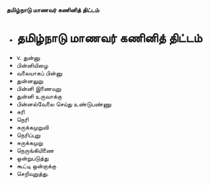 **தமிழ்நாடு மாணவர் கணினித் திட்டம்**
- # தமிழ்நாடு மாணவர் கணினித் திட்டம்
- v. துன்னு
- பின்னியிழை
- வலையாகப் பின்னு
- துன்னலுறு
- பின்னி இணைவுறு
- துன்னி உருவாக்கு
- பின்னல்வேலை செய்து உண்டுபண்ணு
- சுரி
- நெரி
- சுருக்கமுறுவி
- நெரிப்புறு
- சுருக்கமுறு
- நெருங்கியிணை
- ஒன்றுபடுத்து
- கூட்டி ஒன்றாக்கு
- செறிவுறுத்து.

